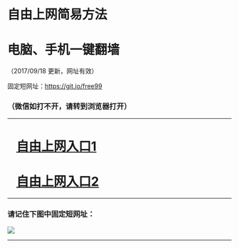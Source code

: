 ﻿# 自由上网简易方法

# 电脑、手机一键翻墙

（2017/09/18 更新，网址有效）

固定短网址：https://git.io/free99

### （微信如打不开，请转到浏览器打开）


***





# &nbsp;&nbsp; <a href="http://ft2461313409.fwq-tz1005.info/fwqtz01.html?t=091800127076 " target="_blank">自由上网入口1</a>
# &nbsp;&nbsp; <a href="http://ft2739431491.fwq-tz1006.info/fwqtz02.html?t=09180016909 " target="_blank">自由上网入口2</a>
***

### 请记住下图中固定短网址：

<img src="https://s3-us-west-2.amazonaws.com/fwq-1001/yjfq-20170905okok.png" /> 


***

